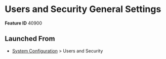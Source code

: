 # Users and Security General Settings

**Feature ID** 40900

## Launched From

- [System Configuration](System%20Configuration.md) > Users and Security











































































